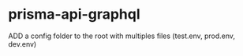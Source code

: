 # prisma-api-graphql


ADD a config folder to the root with multiples files (test.env, prod.env, dev.env)
